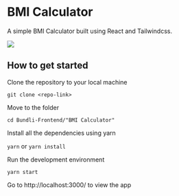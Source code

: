 # BMI Calculator

A simple BMI Calculator built using React and Tailwindcss.

![](https://github.com/shvam0000/Bundli-Frontend/blob/5-BMI-Calculator-in-JS/BMI%20Calculator/assets/BMI%20Cal.png)

## How to get started

Clone the repository to your local machine

`git clone <repo-link>`

Move to the folder

`cd Bundli-Frontend/"BMI Calculator"`

Install all the dependencies using yarn

`yarn` or `yarn install`

Run the development environment

`yarn start` 

Go to http://localhost:3000/ to view the app


